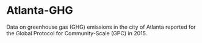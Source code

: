 # Atlanta-GHG
Data on greenhouse gas (GHG) emissions in the city of Atlanta reported for the Global Protocol for Community-Scale (GPC) in 2015.
